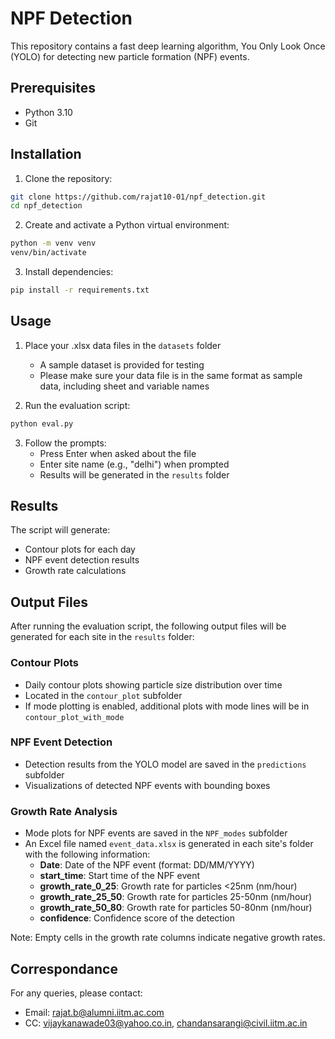 # NPF Detection

This repository contains a fast deep learning algorithm, You Only Look Once (YOLO) for detecting new particle formation (NPF) events.

## Prerequisites

- Python 3.10
- Git

## Installation

1. Clone the repository:
```bash
git clone https://github.com/rajat10-01/npf_detection.git
cd npf_detection
```

2. Create and activate a Python virtual environment:
```bash
python -m venv venv
venv/bin/activate
```

3. Install dependencies:
```bash
pip install -r requirements.txt
```

## Usage

1. Place your .xlsx data files in the `datasets` folder
   - A sample dataset is provided for testing
   - Please make sure your data file is in the same format as sample data, including sheet and variable names

2. Run the evaluation script:
```bash
python eval.py
```

3. Follow the prompts:
   - Press Enter when asked about the file
   - Enter site name (e.g., "delhi") when prompted
   - Results will be generated in the `results` folder

## Results

The script will generate:
- Contour plots for each day
- NPF event detection results
- Growth rate calculations

## Output Files

After running the evaluation script, the following output files will be generated for each site in the `results` folder:

### Contour Plots
- Daily contour plots showing particle size distribution over time
- Located in the `contour_plot` subfolder
- If mode plotting is enabled, additional plots with mode lines will be in `contour_plot_with_mode`

### NPF Event Detection
- Detection results from the YOLO model are saved in the `predictions` subfolder
- Visualizations of detected NPF events with bounding boxes

### Growth Rate Analysis
- Mode plots for NPF events are saved in the `NPF_modes` subfolder
- An Excel file named `event_data.xlsx` is generated in each site's folder with the following information:
  - **Date**: Date of the NPF event (format: DD/MM/YYYY)
  - **start_time**: Start time of the NPF event
  - **growth_rate_0_25**: Growth rate for particles <25nm (nm/hour)
  - **growth_rate_25_50**: Growth rate for particles 25-50nm (nm/hour)
  - **growth_rate_50_80**: Growth rate for particles 50-80nm (nm/hour)
  - **confidence**: Confidence score of the detection

Note: Empty cells in the growth rate columns indicate negative growth rates.


## Correspondance

For any queries, please contact:
- Email: rajat.b@alumni.iitm.ac.com
- CC: vijaykanawade03@yahoo.co.in, chandansarangi@civil.iitm.ac.in
